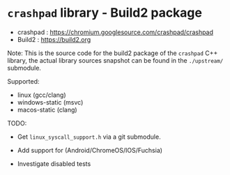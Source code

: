 `crashpad` library - Build2 package
================================

 - crashpad : https://chromium.googlesource.com/crashpad/crashpad
 - Build2 : https://build2.org

Note: This is the source code for the build2 package of the `crashpad` C++ library,
the actual library sources snapshot can be found in the `./upstream/` submodule.

Supported:
 - linux (gcc/clang)
 - windows-static (msvc)
 - macos-static (clang)

TODO:
 - Get `linux_syscall_support.h` via a git submodule.

 - Add support for (Android/ChromeOS/IOS/Fuchsia)
 - Investigate disabled tests
